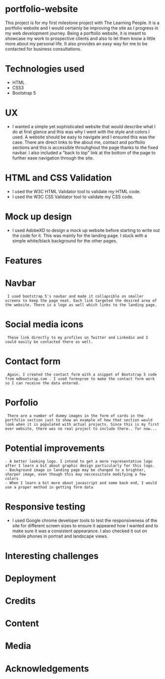 # portfolio-website
This project is for my first milestone project with The Learning People. It is a portfolio website and I would certainly be improving the site as I progress in my web development journey. Being a porftolio website, it is meant to showcase my work to prospective clients and also to let them know a little more about my personal life. It also provides an easy way for me to be contacted for business consultations.
# Technologies used
  - HTML
  - CSS3
  - Bootstrap 5
# UX
  - I wanted a simple yet sophisticated website that would describe what I do at first glance and this was why I went with the style and colors I used. A website should be easy to navigate and I ensured this was the case. There are direct links to the about me, contact and porftolio sections and this is accessible throuhghout the page thanks to the fixed navbar. I also included a "back to top" link at the bottom of the page to further ease navigation through the site.
# HTML and CSS Validation
  - I used the <a> W3C HTML Validator tool</a>  to validate my HTML code.
  - I used the W3C CSS Validator tool to validate my CSS code.
# Mock up design
  - I used AdobeXD to design a mock up website before starting to write out the code for it. This was mainly for the landing page. I stuck with a simple white/black background for the other pages.
# Features
# Navbar
     I used bootstrap 5's navbar and made it collapsible on smaller screens to keep the page neat. Each link targeted the desired area of the website. There is a logo as well which links to the landing page.
  # Social media icons
     These link directly to my profiles on Twitter and Linkedin and I could easily be contacted there as well.
  # Contact form
     Again, I created the contact form with a snippet of Bootstrap 5 code from mdbootsrap.com . I used formspree to make the contact form work so I can receive the data entered.
  # Porfolio
     There are a number of dummy images in the form of cards in the portfolio section just to show an example of how that section would look when it is populated with actual projects. Since this is my first ever website, there was no real project to include there.. for now...
  # Potential improvements
    - A better looking logo. I intend to get a more representative logo after I learn a bit about graphic design particularly for this logo.
    - Background image in landing page may be changed to a brighter, sharper image, even though this may neccessitate modifying a few colors
    - When I learn a bit more about javascript and some back end, I would use a proper method in getting form data

# Responsive testing
  - I used Google chrome developer tools to test the responsiveness of the site for different screen sizes to ensure it appeared how I wanted and to make sure it was a consistent appearance. I also checked it out on mobile phones in portrait and landscape views. 

# Interesting challenges
 
# Deployment

# Credits
  
  # Content
  
  # Media
  
  # Acknowledgements
